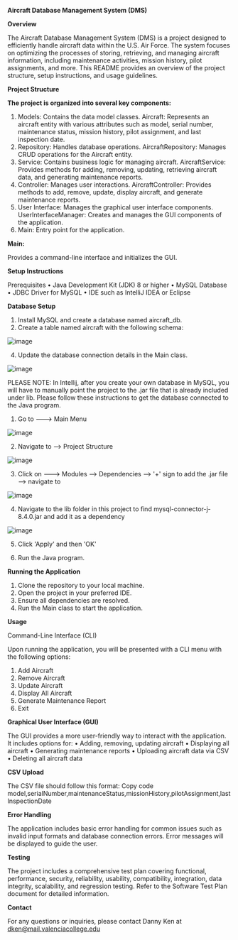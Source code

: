 **Aircraft Database Management System (DMS)**

**Overview**

The Aircraft Database Management System (DMS) is a project designed to efficiently handle aircraft data within the U.S. Air Force. The system focuses on optimizing the processes of storing, retrieving, and managing aircraft information, including maintenance activities, mission history, pilot assignments, and more. This README provides an overview of the project structure, setup instructions, and usage guidelines.

**Project Structure**

**The project is organized into several key components:**

1.	Models: Contains the data model classes.
Aircraft: Represents an aircraft entity with various attributes such as model, serial number, maintenance status, mission history, pilot assignment, and last inspection date.
2.	Repository: Handles database operations.
AircraftRepository: Manages CRUD operations for the Aircraft entity.
3.	Service: Contains business logic for managing aircraft.
AircraftService: Provides methods for adding, removing, updating, retrieving aircraft data, and generating maintenance reports.
4.	Controller: Manages user interactions.
AircraftController: Provides methods to add, remove, update, display aircraft, and generate maintenance reports.
5.	User Interface: Manages the graphical user interface components.
UserInterfaceManager: Creates and manages the GUI components of the application.
6.	Main: Entry point for the application.

**Main:**

Provides a command-line interface and initializes the GUI.

**Setup Instructions**

Prerequisites
•	Java Development Kit (JDK) 8 or higher
•	MySQL Database
•	JDBC Driver for MySQL
•	IDE such as IntelliJ IDEA or Eclipse


**Database Setup**

1.	Install MySQL and create a database named aircraft_db.
2.	Create a table named aircraft with the following schema:
   
![image](https://github.com/danny9447537/Ken_Danny_DMS/assets/92329761/8fe7bcec-b78d-4604-ad5b-81740dcf6b9e)

4.	Update the database connection details in the Main class.

![image](https://github.com/danny9447537/Ken_Danny_DMS/assets/92329761/4de7ef59-e840-4f0a-95bb-6c9172af1342)

PLEASE NOTE: In Intellij, after you create your own database in MySQL, you will have to manually point the project to the .jar file that is already included under lib. Please follow these instructions to get the database connected to the Java program. 

1. Go to ---> Main Menu

![image](https://github.com/danny9447537/Ken_Danny_DMS/assets/92329761/ada74998-b5d0-4110-9a47-672721e7721c)

2. Navigate to --> Project Structure
   
![image](https://github.com/danny9447537/Ken_Danny_DMS/assets/92329761/81395906-ca8d-4cff-a24b-15b9257ca33c)

3. Click on ---> Modules --> Dependencies --> '+' sign to add the .jar file --> navigate to 

![image](https://github.com/danny9447537/Ken_Danny_DMS/assets/92329761/adb32150-d8a5-4014-b5e0-774356f94133)

4. Navigate to the lib folder in this project to find mysql-connector-j-8.4.0.jar and add it as a dependency

![image](https://github.com/danny9447537/Ken_Danny_DMS/assets/92329761/49784262-7588-4402-97b6-ab7e56e0161c)

5. Click 'Apply' and then 'OK'

6. Run the Java program. 


**Running the Application**
1. Clone the repository to your local machine.
2. Open the project in your preferred IDE.
3. Ensure all dependencies are resolved.
4. Run the Main class to start the application.
   

**Usage**

Command-Line Interface (CLI)

Upon running the application, you will be presented with a CLI menu with the following options:
1.	Add Aircraft
2.	Remove Aircraft
3.	Update Aircraft
4.	Display All Aircraft
5.	Generate Maintenance Report
6.	Exit

**Graphical User Interface (GUI)**

The GUI provides a more user-friendly way to interact with the application. It includes options for:
•	Adding, removing, updating aircraft
•	Displaying all aircraft
•	Generating maintenance reports
•	Uploading aircraft data via CSV
•	Deleting all aircraft data

**CSV Upload**

The CSV file should follow this format:
Copy code
model,serialNumber,maintenanceStatus,missionHistory,pilotAssignment,lastInspectionDate

**Error Handling**

The application includes basic error handling for common issues such as invalid input formats and database connection errors. Error messages will be displayed to guide the user.

**Testing**

The project includes a comprehensive test plan covering functional, performance, security, reliability, usability, compatibility, integration, data integrity, scalability, and regression testing. Refer to the Software Test Plan document for detailed information.

**Contact**

For any questions or inquiries, please contact Danny Ken at dken@mail.valenciacollege.edu


   
